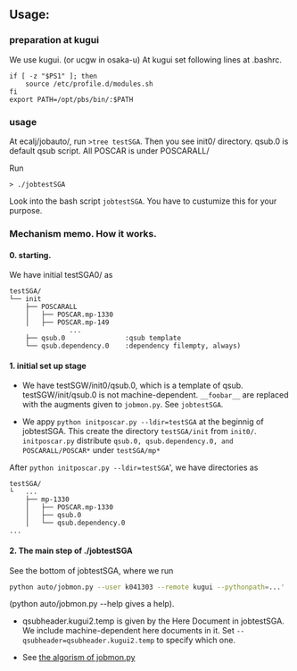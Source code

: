 ## Usage:

### preparation at kugui
We use kugui. (or ucgw in osaka-u)
At kugui set following lines at .bashrc.
```
if [ -z "$PS1" ]; then
    source /etc/profile.d/modules.sh
fi
export PATH=/opt/pbs/bin/:$PATH
```

### usage
At ecalj/jobauto/, run `>tree testSGA`.
Then you see init0/ directory.
qsub.0 is default qsub script.
All POSCAR is under POSCARALL/

Run
```
> ./jobtestSGA 
```
Look into the bash script `jobtestSGA`.
You have to custumize this for your purpose.


### Mechanism memo. How it works.

#### 0. starting.
We have initial testSGA0/ as
```
testSGA/
└── init
    ├── POSCARALL
    │   ├── POSCAR.mp-1330
    │   ├── POSCAR.mp-149
               ...
    ├── qsub.0               :qsub template
    └── qsub.dependency.0    :dependency filempty, always)
```

#### 1. initial set up stage 
* We have testSGW/init0/qsub.0,
which is a template of qsub. testSGW/init/qsub.0 is not machine-dependent.
`__foobar__` are replaced with the augments given to `jobmon.py`.
See `jobtestSGA`.

* We appy `python initposcar.py --ldir=testSGA` at the beginnig of jobtestSGA.
This create the directory `testSGA/init` from `init0/`.
`initposcar.py` distribute `qsub.0, qsub.dependency.0, and POSCARALL/POSCAR*` under `testSGA/mp*`

After `python initposcar.py --ldir=testSGA`', we have directories as
```
testSGA/
└   ...
    ├── mp-1330
    │   ├── POSCAR.mp-1330
    │   ├── qsub.0
    │   └── qsub.dependency.0
...
```

#### 2. The main step of ./jobtestSGA
See the bottom of jobtestSGA, where we run
```bash
python auto/jobmon.py --user k041303 --remote kugui --pythonpath=...'
```
(python auto/jobmon.py --help gives a help).

* qsubheader.kugui2.temp is given by the Here Document in jobtestSGA. We include machine-dependent here documents in it.
  Set `--qsubheader=qsubheader.kugui2.temp` to specify which one.

* See [the algorism of jobmon.py](./jobautoplan.md)
